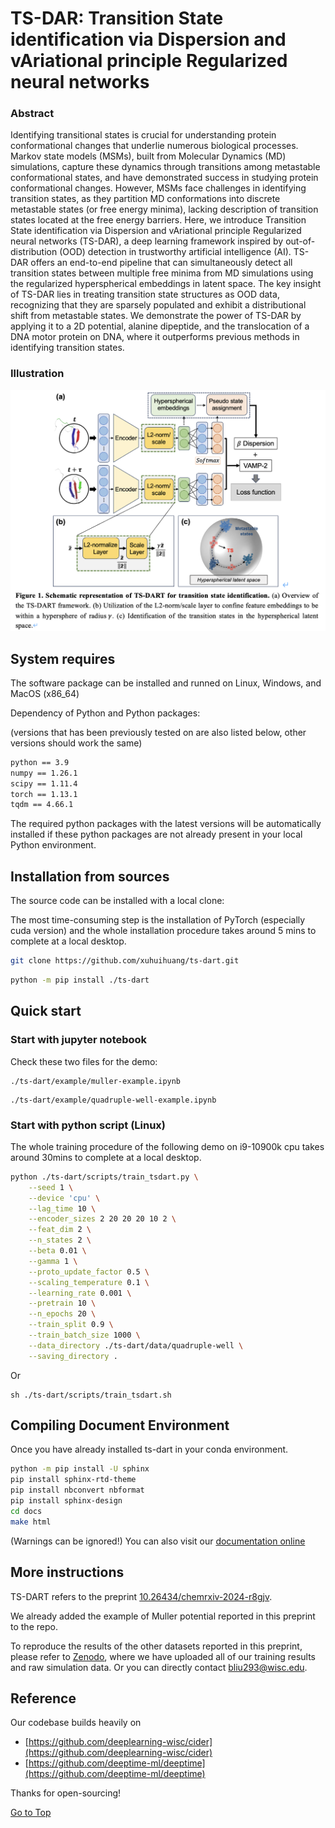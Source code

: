 # TS-DAR: Transition State identification via Dispersion and vAriational principle Regularized neural networks

### Abstract

Identifying transitional states is crucial for understanding protein conformational changes that underlie numerous biological processes. Markov state models (MSMs), built from Molecular Dynamics (MD) simulations, capture these dynamics through transitions among metastable conformational states, and have demonstrated success in studying protein conformational changes. However, MSMs face challenges in identifying transition states, as they partition MD conformations into discrete metastable states (or free energy minima), lacking description of transition states located at the free energy barriers. Here, we introduce Transition State identification via Dispersion and vAriational principle Regularized neural networks (TS-DAR), a deep learning framework inspired by out-of-distribution (OOD) detection in trustworthy artificial intelligence (AI). TS-DAR offers an end-to-end pipeline that can simultaneously detect all transition states between multiple free minima from MD simulations using the regularized hyperspherical embeddings in latent space. The key insight of TS-DAR lies in treating transition state structures as OOD data, recognizing that they are sparsely populated and exhibit a distributional shift from metastable states. We demonstrate the power of TS-DAR by applying it to a 2D potential, alanine dipeptide, and the translocation of a DNA motor protein on DNA, where it outperforms previous methods in identifying transition states.

### Illustration

![figure](./docs/figs/fig1.png)

## System requires

The software package can be installed and runned on Linux, Windows, and MacOS (x86_64)

Dependency of Python and Python packages: 

(versions that has been previously tested on are also listed below, other versions should work the same)

```bash
python == 3.9
numpy == 1.26.1
scipy == 1.11.4
torch == 1.13.1
tqdm == 4.66.1
```
The required python packages with the latest versions will be automatically installed if these python packages are not already present in your local Python environment.

## Installation from sources

The source code can be installed with a local clone:

The most time-consuming step is the installation of PyTorch (especially cuda version) and the whole installation procedure takes around 5 mins to complete at a local desktop.

```bash
git clone https://github.com/xuhuihuang/ts-dart.git
```

```bash
python -m pip install ./ts-dart
```

## Quick start

### Start with jupyter notebook

Check these two files for the demo:

```
./ts-dart/example/muller-example.ipynb
```

```
./ts-dart/example/quadruple-well-example.ipynb
```

### Start with python script (Linux)

The whole training procedure of the following demo on i9-10900k cpu takes around 30mins to complete at a local desktop.

```sh
python ./ts-dart/scripts/train_tsdart.py \
    --seed 1 \
    --device 'cpu' \
    --lag_time 10 \
    --encoder_sizes 2 20 20 20 10 2 \
    --feat_dim 2 \
    --n_states 2 \
    --beta 0.01 \
    --gamma 1 \
    --proto_update_factor 0.5 \
    --scaling_temperature 0.1 \
    --learning_rate 0.001 \
    --pretrain 10 \
    --n_epochs 20 \
    --train_split 0.9 \
    --train_batch_size 1000 \
    --data_directory ./ts-dart/data/quadruple-well \
    --saving_directory . 
```

Or
```
sh ./ts-dart/scripts/train_tsdart.sh
```

## Compiling Document Environment
Once you have already installed ts-dart in your conda environment. 
```bash
python -m pip install -U sphinx
pip install sphinx-rtd-theme
pip install nbconvert nbformat
pip install sphinx-design
cd docs
make html
```
(Warnings can be ignored!)
You can also visit our [documentation online](https://bojunliu0818.github.io/ts-dart-doc/html/index.html)

## More instructions 

TS-DART refers to the preprint [10.26434/chemrxiv-2024-r8gjv](https://chemrxiv.org/engage/chemrxiv/article-details/65adf0b966c1381729fb4c11).

We already added the example of Muller potential reported in this preprint to the repo. 

To reproduce the results of the other datasets reported in this preprint, please refer to [Zenodo](https://zenodo.org/records/13835580), where we have uploaded all of our training results and raw simulation data. Or you can directly contact bliu293@wisc.edu.

## Reference

Our codebase builds heavily on
- [https://github.com/deeplearning-wisc/cider](https://github.com/deeplearning-wisc/cider)
- [https://github.com/deeptime-ml/deeptime](https://github.com/deeptime-ml/deeptime)

Thanks for open-sourcing!

[Go to Top](#Abstract)
